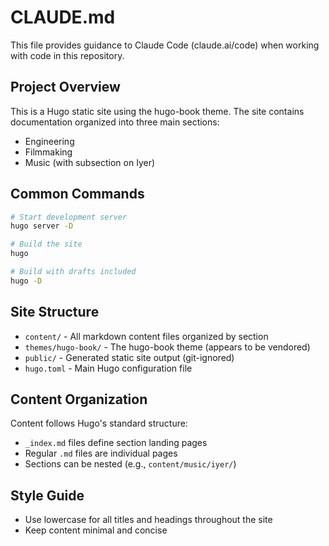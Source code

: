 # CLAUDE.md

This file provides guidance to Claude Code (claude.ai/code) when working with code in this repository.

## Project Overview

This is a Hugo static site using the hugo-book theme. The site contains documentation organized into three main sections:
- Engineering
- Filmmaking  
- Music (with subsection on Iyer)

## Common Commands

```bash
# Start development server
hugo server -D

# Build the site
hugo

# Build with drafts included
hugo -D
```

## Site Structure

- `content/` - All markdown content files organized by section
- `themes/hugo-book/` - The hugo-book theme (appears to be vendored)
- `public/` - Generated static site output (git-ignored)
- `hugo.toml` - Main Hugo configuration file

## Content Organization

Content follows Hugo's standard structure:
- `_index.md` files define section landing pages
- Regular `.md` files are individual pages
- Sections can be nested (e.g., `content/music/iyer/`)

## Style Guide

- Use lowercase for all titles and headings throughout the site
- Keep content minimal and concise